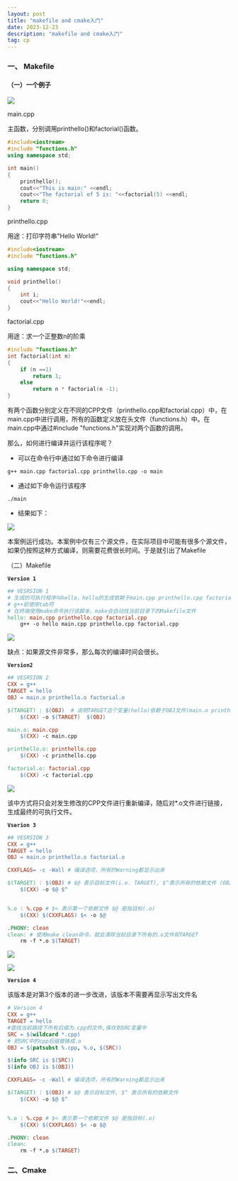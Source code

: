 ```yaml
---
layout: post
title: "makefile and cmake入门"
date: 2023-12-23
description: "makefile and cmake入门"
tag: cp
---
```


### 一、 Makefile

#### （一）一个例子

![](images/posts/cmake0/1.png)

main.cpp

主函数，分别调用printhello()和factorial()函数。

```c++
#include<iostream>
#include "functions.h"
using namespace std;

int main()
{
    printhello();
    cout<<"This is main:" <<endl;
    cout<<"The factorial of 5 is: "<<factorial(5) <<endl;
    return 0;
}
```

printhello.cpp

用途：打印字符串"Hello World!"

```c++
#include<iostream>
#include "functions.h"

using namespace std;

void printhello()
{
    int i;
    cout<<"Hello World!"<<endl;
}
```

factorial.cpp

用途：求一个正整数n的阶乘

```c++
#include "functions.h"
int factorial(int n)
{
    if (n ==1)
        return 1;
    else
        return n * factorial(n -1);
}
```

有两个函数分别定义在不同的CPP文件（printhello.cpp和factorial.cpp）中，在main.cpp中进行调用，所有的函数定义放在头文件（functions.h）中。在main.cpp中通过#include "functions.h"实现对两个函数的调用。

那么，如何进行编译并运行该程序呢？

- 可以在命令行中通过如下命令进行编译

`g++ main.cpp factorial.cpp printhello.cpp -o main`

- 通过如下命令运行该程序

`./main`

- 结果如下：

![](images/posts/cmake0/2.png)

本案例运行成功。本案例中仅有三个源文件，在实际项目中可能有很多个源文件，如果仍按照这种方式编译，则需要花费很长时间。于是就引出了Makefile

（二）Makefile

**`Version 1`**


```makefile
## VESRSION 1
# 生成的可执行程序叫hello，hello的生成依赖于main.cpp printhello.cpp factorial.cpp
# g++前使用tab符
# 在终端使用make命令执行该脚本，make会自动找当前目录下的Makefile文件
hello: main.cpp printhello.cpp factorial.cpp
	g++ -o hello main.cpp printhello.cpp factorial.cpp
```

![](images/posts/cmake0/3.png)

缺点：如果源文件非常多，那么每次的编译时间会很长。

**`Version2`**

```makefile
## VESRSION 2
CXX = g++
TARGET = hello
OBJ = main.o printhello.o factorial.o

$(TARGET) : $(OBJ)  # 说明TARGET这个变量(hello)依赖于OBJ文件(main.o printhello.o factorial.o)
	$(CXX) -o $(TARGET)  $(OBJ)

main.o: main.cpp
	$(CXX) -c main.cpp

printhello.o: printhello.cpp
	$(CXX) -c printhello.cpp

factorial.o: factorial.cpp
	$(CXX) -c factorial.cpp

```

![](images/posts/cmake0/4.png)

该中方式将只会对发生修改的CPP文件进行重新编译，随后对*.o文件进行链接，生成最终的可执行文件。

**`Vserion 3`**

```makefile
## VESRSION 3
CXX = g++
TARGET = hello
OBJ = main.o printhello.o factorial.o 

CXXFLAGS= -c -Wall # 编译选项，所有的Warning都显示出来

$(TARGET) : $(OBJ) # $@ 表示目标文件(i.e. TARGET), $^表示所有的依赖文件 (OBJ)
	$(CXX) -o $@ $^  


%.o : %.cpp # $< 表示第一个依赖文件 $@ 是指目标(.o)
	$(CXX) $(CXXFLAGS) $< -o $@

.PHONY: clean
clean: # 使用make clean命令，就会清除当前目录下所有的.o文件和TARGET
	rm -f *.o $(TARGET)
```

![](images/posts/cmake0/5-1.png)

![](images/posts/cmake0/5-2.png)

**`Version 4`**

该版本是对第3个版本的进一步改进，该版本不需要再显示写出文件名

```makefile
# Version 4
CXX = g++
TARGET = hello
#查找当前路径下所有后缀为.cpp的文件,保存到SRC变量中
SRC = $(wildcard *.cpp)
# 把SRC中的cpp后缀替换成.o
OBJ = $(patsubst %.cpp, %.o, $(SRC))  

$(info SRC is $(SRC))
$(info OBJ is $(OBJ))

CXXFLAGS= -c -Wall # 编译选项，所有的Warning都显示出来

$(TARGET) : $(OBJ) # $@ 表示目标文件, $^ 表示所有的依赖文件
	$(CXX) -o $@ $^  


%.o : %.cpp # $< 表示第一个依赖文件 $@ 是指目标(.o)
	$(CXX) $(CXXFLAGS) $< -o $@

.PHONY: clean
clean:
	rm -f *.o $(TARGET)
```



### 二、Cmake

